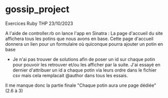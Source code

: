 # gossip_project
Exercices Ruby THP 23/10/2023

A l'aide de controller.rb on lance l'app en Sinatra :
La page d'accueil du site affichera tous les potins que nous avons en base.
Cette page d'accueil donnera un lien pour un formulaire où quiconque pourra ajouter un potin en base

- Je n'ai pas trouver de solutions afin de poser un id sur chaque potin pour pouvoir les retrouver et/ou les afficher par la suite. J'ai essayé en dernier d'attribuer un id a chaque potin via leurs ordre dans le fichier csv
mais cela remplacait @author dans tous les essais.

Il me manque donc la partie finale "Chaque potin aura une page dédiée" (2.6 à 3)
